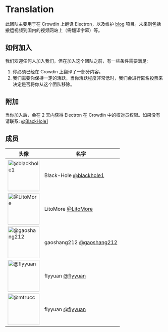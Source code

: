 # Translation

此团队主要用于在 Crowdin 上翻译 Electron，以及维护 [blog](https://github.com/electronjs-cn/blog) 项目。未来则包括搬运视频到国内的视频网站上（需翻译字幕）等。

## 如何加入

我们欢迎任何人加入我们，但在加入这个团队之前，有一些条件需要满足:

1. 你必须已经在 Crowdin 上翻译了一部分内容。
2. 我们需要你保持一定的活跃，当你活跃程度非常低时，我们会进行匿名投票来决定是否将你从这个团队移除。

## 附加

当你加入后，会在 2 天内获得 Electron 在 Crowdin 中的校对员权限。如果没有请联系: [@BlackHole1](https://github.com/BlackHole1)

## 成员

| 头像                                                                        | 名字                                                       |
| --------------------------------------------------------------------------- | ---------------------------------------------------------- |
| <img src="https://github.com/blackhole1.png" width=100 alt="@blackhole1">   | Black-Hole [@blackhole1](https://github.com/blackhole1)    |
| <img src="https://github.com/LitoMore.png" width=100 alt="@LitoMore">       | LitoMore [@LitoMore](https://github.com/LitoMore)          |
| <img src="https://github.com/gaoshang212.png" width=100 alt="@gaoshang212"> | gaoshang212 [@gaoshang212](https://github.com/gaoshang212) |
| <img src="https://github.com/flyyuan.png" width=100  alt="@flyyuan">        | flyyuan [@flyyuan](https://github.com/flyyuan)             |
| <img src="https://github.com/mtrucc.png" width=100  alt="@mtrucc">        | flyyuan [@flyyuan](https://github.com/mtrucc)             |
